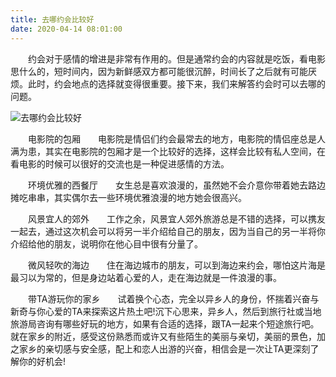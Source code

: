 ```yaml
---
title: 去哪约会比较好
date: 2020-04-14 08:01:00
---
```




　　约会对于感情的增进是非常有作用的。但是通常约会的内容就是吃饭，看电影思什么的，短时间内，因为新鲜感双方都可能很沉醉，时间长了之后就有可能厌烦。此时，约会地点的选择就变得很重要。接下来，我们来解答约会时可以去哪的问题。

![去哪约会比较好](/img/b7060871ed5a2581e5f1d59ecfb9ca30.jpg)

　　电影院的包厢　　电影院是情侣们约会最常去的地方，电影院的情侣座总是人满为患，其实在电影院的包厢才是一个比较好的选择，这样会比较有私人空间，在看电影的时候可以很好的交流也是一种促进感情的方法。

　　环境优雅的西餐厅　　女生总是喜欢浪漫的，虽然她不会介意你带着她去路边摊吃串串，其实偶尔去一些环境优雅浪漫的地方她会很高兴。

　　风景宜人的郊外　　工作之余，风景宜人郊外旅游总是不错的选择，可以携友一起去，通过这次机会可以将另一半介绍给自己的朋友，因为当自己的另一半将你介绍给他的朋友，说明你在他心目中很有分量了。

　　微风轻吹的海边　　住在海边城市的朋友，可以到海边来约会，哪怕这片海是最习以为常的，但是身边站着心爱的人，走在海边就是一件浪漫的事。

　　带TA游玩你的家乡　　试着换个心态，完全以异乡人的身份，怀揣着兴奋与新奇与你心爱的TA来探索这片热土吧!沉下心思来，异乡人，然后到旅行社或当地旅游局咨询有哪些好玩的地方，如果有合适的选择，跟TA一起来个短途旅行吧。就在家乡的附近，感受这份熟悉而或许又有些陌生的美丽与亲切，美丽的景色，加之家乡的亲切感与安全感，配上和恋人出游的兴奋，相信会是一次让TA更深刻了解你的好机会!